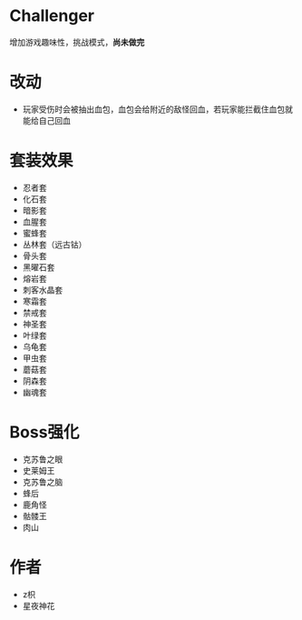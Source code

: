 # Challenger
增加游戏趣味性，挑战模式，**尚未做完**
# 改动
- 玩家受伤时会被抽出血包，血包会给附近的敌怪回血，若玩家能拦截住血包就能给自己回血
# 套装效果
- 忍者套
- 化石套
- 暗影套
- 血腥套
- 蜜蜂套
- 丛林套（远古钴）
- 骨头套
- 黑曜石套
- 熔岩套
- 刺客水晶套
- 寒霜套
- 禁戒套
- 神圣套
- 叶绿套
- 乌龟套
- 甲虫套
- 蘑菇套
- 阴森套
- 幽魂套
# Boss强化
- 克苏鲁之眼
- 史莱姆王
- 克苏鲁之脑
- 蜂后
- 鹿角怪
- 骷髅王
- 肉山
# 作者
- z枳
- 星夜神花
